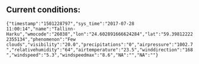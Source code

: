 ## Current conditions: 
 ``` {"timestamp":"1501228797","sys_time":"2017-07-28 11:00:14","name":"Tallinn-Harku","wmocode":"26038","lon":"24.602891666624284","lat":"59.398122222355134","phenomenon":"Few clouds","visibility":"20.0","precipitations":"0","airpressure":"1002.7","relativehumidity":"64","airtemperature":"23.5","winddirection":"168","windspeed":"5.3","windspeedmax":"8.6","NA":"","NA":""} ```
